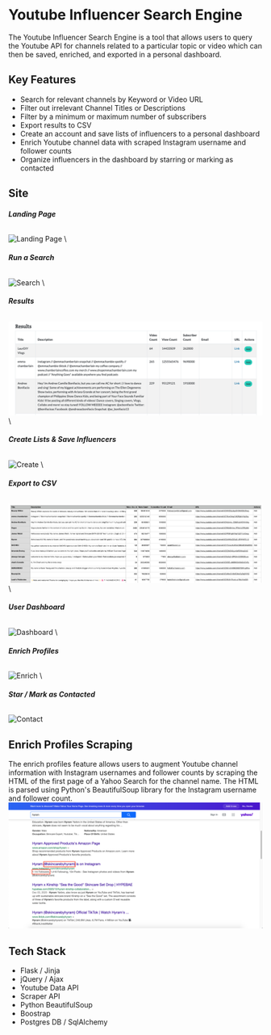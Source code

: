 # Youtube Influencer Search Engine

The Youtube Influencer Search Engine is a tool that allows users to query the Youtube API for channels related to a particular topic or video which can then be saved, enriched, and exported in a personal dashboard. 

## Key Features

- Search for relevant channels by Keyword or Video URL
- Filter out irrelevant Channel Titles or Descriptions 
- Filter by a minimum or maximum number of subscribers
- Export results to CSV
- Create an account and save lists of influencers to a personal dashboard 
- Enrich Youtube channel data with scraped Instagram username and follower counts
- Organize influencers in the dashboard by starring or marking as contacted

## Site

###### **Landing Page**
![Landing Page](/demo/landing_page.gif)
\

###### **Run a Search**
![Search](/demo/search.gif)
\

###### **Results**
![Results](/demo/results.png)
\

###### **Create Lists & Save Influencers**
![Create](/demo/create_list.gif)
\

###### **Export to CSV**
![CSV](/demo/csv.png)
\

###### **User Dashboard**
![Dashboard](/demo/dashboard.gif)
\

###### **Enrich Profiles**
![Enrich](/demo/enrich.gif)
\

###### **Star / Mark as Contacted**
![Contact](/demo/contact.gif)

## Enrich Profiles Scraping
The enrich profiles feature allows users to augment Youtube channel information with Instagram usernames and follower counts by scraping the HTML of the first page of a Yahoo Search for the channel name. The HTML is parsed using Python's BeautifulSoup library for the Instagram username and follower count. 
\
![Scrape](/demo/yahoo_search.png)


## Tech Stack

- Flask / Jinja
- jQuery / Ajax
- Youtube Data API
- Scraper API
- Python BeautifulSoup
- Boostrap 
- Postgres DB / SqlAlchemy




